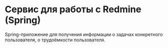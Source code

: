 # Сервис для работы с Redmine (Spring)
Spring-приложение для получения информации о задачах конкретного пользователя, о трудоёмкости пользователя. 
